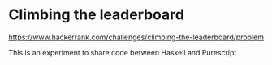 # Climbing the leaderboard

https://www.hackerrank.com/challenges/climbing-the-leaderboard/problem

This is an experiment to share code between Haskell and Purescript.
